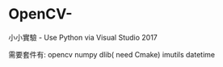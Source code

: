 # OpenCV-
小小實驗 - Use Python via Visual Studio 2017

需要套件有:
  opencv
  numpy
  dlib( need Cmake)
  imutils
  datetime
